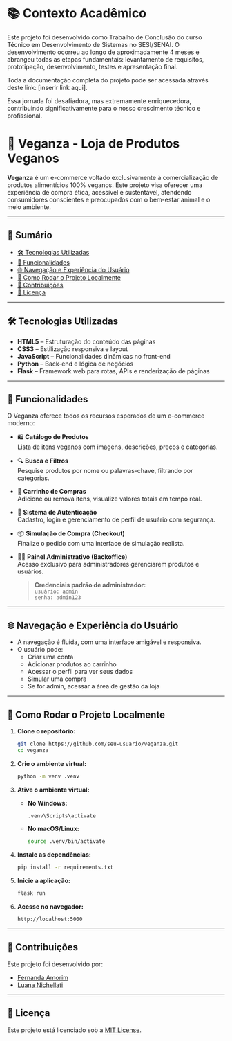 # 📚 Contexto Acadêmico
Este projeto foi desenvolvido como Trabalho de Conclusão do curso Técnico em Desenvolvimento de Sistemas no SESI/SENAI. O desenvolvimento ocorreu ao longo de aproximadamente 4 meses e abrangeu todas as etapas fundamentais: levantamento de requisitos, prototipação, desenvolvimento, testes e apresentação final.

Toda a documentação completa do projeto pode ser acessada através deste link: [inserir link aqui].

Essa jornada foi desafiadora, mas extremamente enriquecedora, contribuindo significativamente para o nosso crescimento técnico e profissional.



# 🌱 Veganza - Loja de Produtos Veganos

**Veganza** é um e-commerce voltado exclusivamente à comercialização de produtos alimentícios 100% veganos. Este projeto visa oferecer uma experiência de compra ética, acessível e sustentável, atendendo consumidores conscientes e preocupados com o bem-estar animal e o meio ambiente.

---

## 📑 Sumário

- [🛠️ Tecnologias Utilizadas](#️-tecnologias-utilizadas)
- [🚀 Funcionalidades](#-funcionalidades)
- [🌐 Navegação e Experiência do Usuário](#-navegação-e-experiência-do-usuário)
- [🔧 Como Rodar o Projeto Localmente](#-como-rodar-o-projeto-localmente)
- [🤝 Contribuições](#-contribuições)
- [📄 Licença](#-licença)

---

## 🛠️ Tecnologias Utilizadas

- **HTML5** – Estruturação do conteúdo das páginas  
- **CSS3** – Estilização responsiva e layout  
- **JavaScript** – Funcionalidades dinâmicas no front-end  
- **Python** – Back-end e lógica de negócios  
- **Flask** – Framework web para rotas, APIs e renderização de páginas

---

## 🚀 Funcionalidades

O Veganza oferece todos os recursos esperados de um e-commerce moderno:

- 🛍️ **Catálogo de Produtos**  
  Lista de itens veganos com imagens, descrições, preços e categorias.

- 🔍 **Busca e Filtros**  
  Pesquise produtos por nome ou palavras-chave, filtrando por categorias.

- 🛒 **Carrinho de Compras**  
  Adicione ou remova itens, visualize valores totais em tempo real.

- 👤 **Sistema de Autenticação**  
  Cadastro, login e gerenciamento de perfil de usuário com segurança.

- 📦 **Simulação de Compra (Checkout)**  
  Finalize o pedido com uma interface de simulação realista.

- 🧑‍💼 **Painel Administrativo (Backoffice)**  
  Acesso exclusivo para administradores gerenciarem produtos e usuários.

  > **Credenciais padrão de administrador:**  
  > `usuário: admin`  
  > `senha: admin123`

---

## 🌐 Navegação e Experiência do Usuário

- A navegação é fluida, com uma interface amigável e responsiva.
- O usuário pode:
  - Criar uma conta
  - Adicionar produtos ao carrinho
  - Acessar o perfil para ver seus dados
  - Simular uma compra
  - Se for admin, acessar a área de gestão da loja

---

## 🔧 Como Rodar o Projeto Localmente

1. **Clone o repositório:**

   ```bash
   git clone https://github.com/seu-usuario/veganza.git
   cd veganza
   ```

2. **Crie o ambiente virtual:**

   ```bash
   python -m venv .venv
   ```

3. **Ative o ambiente virtual:**

   - **No Windows:**

     ```bash
     .venv\Scripts\activate
     ```

   - **No macOS/Linux:**

     ```bash
     source .venv/bin/activate
     ```

4. **Instale as dependências:**

   ```bash
   pip install -r requirements.txt
   ```

5. **Inicie a aplicação:**

   ```bash
   flask run
   ```

6. **Acesse no navegador:**

   ```bash
   http://localhost:5000
   ```

---

## 🤝 Contribuições

Este projeto foi desenvolvido por:

- [Fernanda Amorim](https://github.com/fernanda310)  
- [Luana Nichellati](https://github.com/luanaNichelatti)
---

## 📄 Licença

Este projeto está licenciado sob a [MIT License](LICENSE).
